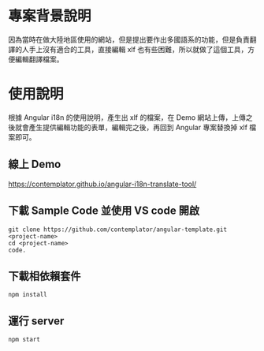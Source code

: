# 專案背景說明

因為當時在做大陸地區使用的網站，但是提出要作出多國語系的功能，但是負責翻譯的人手上沒有適合的工具，直接編輯 xlf 也有些困難，所以就做了這個工具，方便編輯翻譯檔案。

# 使用說明

根據 Angular i18n 的使用說明，產生出 xlf 的檔案，在 Demo 網站上傳，上傳之後就會產生提供編輯功能的表單，編輯完之後，再回到 Angular 專案替換掉 xlf 檔案即可。

## 線上 Demo

https://contemplator.github.io/angular-i18n-translate-tool/

## 下載 Sample Code 並使用 VS code 開啟

```
git clone https://github.com/contemplator/angular-template.git <project-name>
cd <project-name>
code. 
```

## 下載相依賴套件

```
npm install
```

## 運行 server

```
npm start
```
